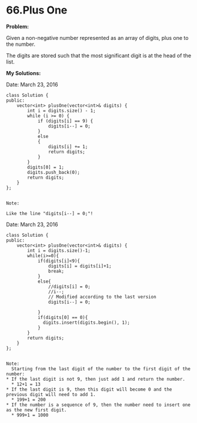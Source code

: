 # 66.Plus One
**Problem:**

Given a non-negative number represented as an array of digits, plus one to the number.

The digits are stored such that the most significant digit is at the head of the list.

**My Solutions:**

Date: March 23, 2016

    class Solution {
    public:
        vector<int> plusOne(vector<int>& digits) {
            int i = digits.size() - 1;
            while (i >= 0) {
                if (digits[i] == 9) {
                    digits[i--] = 0;
                }
                else
                {
                    digits[i] += 1;
                    return digits;
                }
            }
            digits[0] = 1;
            digits.push_back(0);
            return digits;
        }
    };


    Note:
    
    Like the line "digits[i--] = 0;"!
    
    



Date: March 23, 2016

    class Solution {
    public:
        vector<int> plusOne(vector<int>& digits) {
            int i = digits.size()-1;
            while(i>=0){
                if(digits[i]<9){
                    digits[i] = digits[i]+1;
                    break;
                }
                else{
                    //digits[i] = 0;
                    //i--;
                    // Modified according to the last version
                    digits[i--] = 0;
                    
                }
                if(digits[0] == 0){
                  digits.insert(digits.begin(), 1); 
                }
            }
            return digits;
        }
    };
    

    Note:
      Starting from the last digit of the number to the first digit of the number:
    * If the last digit is not 9, then just add 1 and return the number.
      * 12+1 = 13
    * If the last digit is 9, then this digit will become 0 and the previous digit will need to add 1.
      * 199+1 = 200
    * If the number is a sequence of 9, then the number need to insert one as the new first digit.
      * 999+1 = 1000



